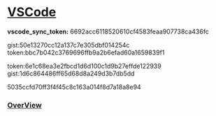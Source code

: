# [VSCode](https://code.visualstudio.com/docs)
**vscode_sync_token:** 6692acc6118520610cf4583feaa907738ca436fc 

gist:50e13270cc12a137c7e305dbf014254c
token:bbc7b042c3769696ffb9a2b6efad60a1659839f1

token:6e1c68ea3e2fbcd1d6d100c1d9b27effde122939
gist:1d6c864486ff65d68d8a249d3b7db5dd

5035ccfd70ff3f4f45c8c163a014f8d7a18a8e94


### [OverView](https://code.visualstudio.com/docs)
